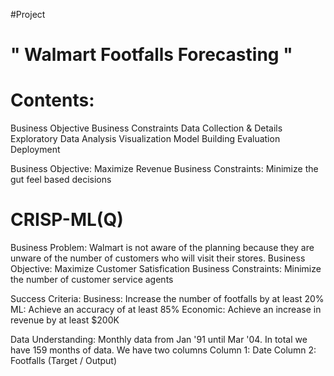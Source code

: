 #Project

# " Walmart Footfalls Forecasting "

# Contents:

Business Objective
Business Constraints
Data Collection & Details
Exploratory Data Analysis
Visualization
Model Building 
Evaluation
Deployment

Business Objective: Maximize Revenue
Business Constraints: Minimize the gut feel based decisions

# CRISP-ML(Q)
Business Problem: Walmart is not aware of the planning because they are unware of the number of customers who will visit their stores.
Business Objective: Maximize Customer Satisfication
Business Constraints: Minimize the number of customer service agents

Success Criteria: 
    Business: Increase the number of footfalls by at least 20%
    ML: Achieve an accuracy of at least 85%
    Economic: Achieve an increase in revenue by at least $200K

Data Understanding:
    Monthly data from Jan '91 until Mar '04. In total we have 159 months of data. 
    We have two columns
    Column 1: Date
    Column 2: Footfalls (Target / Output) 
